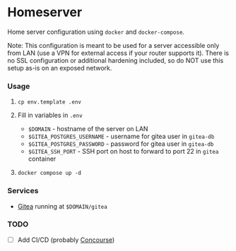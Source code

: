 # Homeserver
Home server configuration using `docker` and `docker-compose`.

Note: This configuration is meant to be used for a server accessible only from LAN (use a VPN for external access if your router supports it). There is no SSL configuration or additional hardening included, so do NOT use this setup as-is on an exposed network.

### Usage
1. `cp env.template .env`

2. Fill in variables in `.env`

    - `$DOMAIN` - hostname of the server on LAN
    - `$GITEA_POSTGRES_USERNAME` - username for gitea user in `gitea-db`
    - `$GITEA_POSTGRES_PASSWORD` - password for gitea user in `gitea-db`
    - `$GITEA_SSH_PORT` - SSH port on host to forward to port 22 in `gitea` container

3. `docker compose up -d`
    

### Services
- [Gitea](https://gitea.io/en-us/) running at `$DOMAIN/gitea`

### TODO
- [ ] Add CI/CD (probably [Concourse](https://concourse-ci.org/))